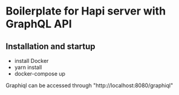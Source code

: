
# Boilerplate for Hapi server with GraphQL API

## Installation and startup

- install Docker
- yarn install
- docker-compose up

Graphiql can be accessed through "http://localhost:8080/graphiql"
